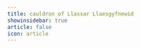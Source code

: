 ```yaml
---
title: cauldron of Llassar Llaesgyfnewid 
showinsidebar: true 
article: false 
icon: article 
---
```

